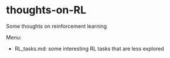 # thoughts-on-RL
Some thoughts on reinforcement learning

Menu:
* RL_tasks.md: some interesting RL tasks that are less explored
